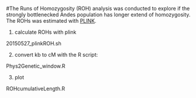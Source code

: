#The Runs of Homozygosity (ROH) analysis was conducted to explore if the strongly bottlenecked Andes population has longer extend of homozygosity. The ROHs was estimated with [PLINK](http://pngu.mgh.harvard.edu/~purcell/plink/ibdibs.shtml#homo).

1. calculate ROHs with plink

20150527_plinkROH.sh

2. convert kb to cM with the R script:

Phys2Genetic_window.R

3. plot

ROHcumulativeLength.R


